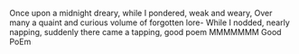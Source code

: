 Once upon a midnight dreary, while I pondered, weak and weary,
Over many a quaint and curious volume of forgotten lore-
While I nodded, nearly napping, suddenly there came a tapping,
good poem MMMMMMM Good PoEm
